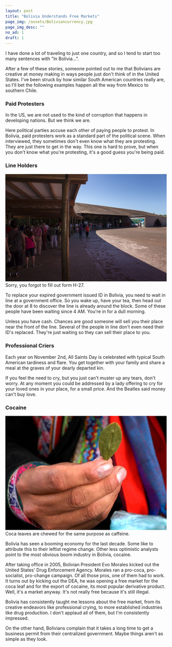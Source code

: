 ```yaml
---
layout: post
title: "Bolivia Understands Free Markets"
page_img: /assets/Boliviancurrency.jpg
page_img_desc: ""
no_ad: 1
draft: 1
---
```


I have done a lot of traveling to just one country, and so I tend to start too many sentences with "In Bolivia...".

After a few of these stories, someone pointed out to me that Bolivians are creative at money making in ways people just don't think of in the United States. I've been struck by how similar South American countries really are, so I'll bet the following examples happen all the way from Mexico to southern Chile.

### Paid Protesters

In the US, we are not used to the kind of corruption that happens in developing nations. But we think we are.

Here political parties accuse each other of paying people to protest. In Bolivia, paid protesters work as a standard part of the political scene. When interviewed, they sometimes don't even know what they are protesting. They are just there to get in the way. This one is hard to prove, but when you don't know what you're protesting, it's a good guess you're being paid.

### Line Holders

<div class="illustration">
    <img src="/assets/Parque_Nacional_do_Iguaçú_-_Iguaçu_National_Park_-_Fila_de_espera_-_Queue_line_(13933005338).jpg" />
    Sorry, you forgot to fill out form H-27.
</div>

To replace your expired government issued ID in Bolivia, you need to wait in line at a government office. So you wake up, have your tea, then head out the door at 8 to discover the line is already around the block. Some of these people have been waiting since 4 AM. You're in for a dull morning.

Unless you have cash. Chances are good someone will sell you their place near the front of the line. Several of the people in line don't even need their ID's replaced. They're just waiting so they can sell their place to you.

### Professional Criers

Each year on November 2nd, All Saints Day is celebrated with typical South American tardiness and flare. You get together with your family and share a meal at the graves of your dearly departed kin.

If you feel the need to cry, but you just can't muster up any tears, don't worry. At any moment you could be addressed by a lady offering to cry for your loved ones in your place, for a small price. And the Beatles said money can't buy love.

### Cocaine

<div class="illustration">
    <img src="/assets/Folha_de_coca.jpg" />
    Coca leaves are chewed for the same purpose as caffeine.
</div>

Bolivia has seen a booming economy for the last decade. Some like to attribute this to their leftist regime change. Other less optimistic analysts point to the most obvious boom industry in Bolivia, cocaine.

After taking office in 2005, Bolivian President Evo Morales kicked out the United States' Drug Enforcement Agency. Morales ran a pro-coca, pro-socialist, pro-change campaign. Of all those pros, one of them had to work. It turns out by kicking out the DEA, he was opening a free market for the coca leaf and for the export of cocaine, its most popular derivative product. Well, it's a market anyway. It's not really free because it's still illegal.

Bolivia has consistently taught me lessons about the free market, from its creative endeavors like professional crying, to more established industries like drug production. I don't applaud all of them, but I'm consistently impressed.

On the other hand, Bolivians complain that it takes a long time to get a business permit from their centralized government. Maybe things aren't as simple as they look.
